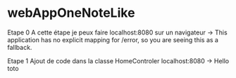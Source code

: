 # webAppOneNoteLike

Etape 0
A cette étape je peux faire localhost:8080 sur un navigateur 
	-> This application has no explicit mapping for /error, so you are seeing this as a fallback.

Etape 1
Ajout de code dans la classe HomeControler
localhost:8080 -> Hello toto

